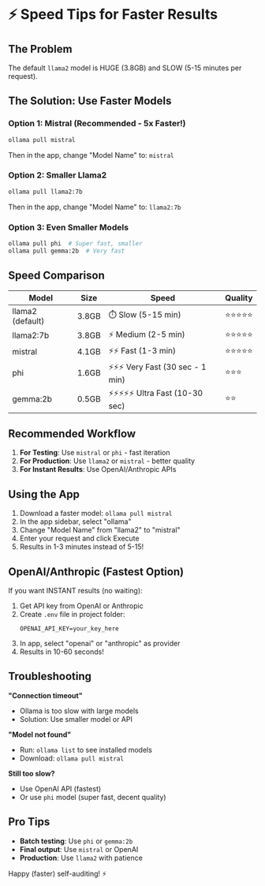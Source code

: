 # ⚡ Speed Tips for Faster Results

## The Problem

The default `llama2` model is HUGE (3.8GB) and SLOW (5-15 minutes per request).

## The Solution: Use Faster Models

### Option 1: Mistral (Recommended - 5x Faster!)

```bash
ollama pull mistral
```

Then in the app, change "Model Name" to: `mistral`

### Option 2: Smaller Llama2

```bash
ollama pull llama2:7b
```

Then in the app, change "Model Name" to: `llama2:7b`

### Option 3: Even Smaller Models

```bash
ollama pull phi  # Super fast, smaller
ollama pull gemma:2b  # Very fast
```

## Speed Comparison

| Model            | Size  | Speed                             | Quality    |
| ---------------- | ----- | --------------------------------- | ---------- |
| llama2 (default) | 3.8GB | ⏱️ Slow (5-15 min)                | ⭐⭐⭐⭐⭐ |
| llama2:7b        | 3.8GB | ⚡ Medium (2-5 min)               | ⭐⭐⭐⭐⭐ |
| mistral          | 4.1GB | ⚡⚡ Fast (1-3 min)               | ⭐⭐⭐⭐⭐ |
| phi              | 1.6GB | ⚡⚡⚡ Very Fast (30 sec - 1 min) | ⭐⭐⭐     |
| gemma:2b         | 0.5GB | ⚡⚡⚡⚡⚡ Ultra Fast (10-30 sec) | ⭐⭐       |

## Recommended Workflow

1. **For Testing**: Use `mistral` or `phi` - fast iteration
2. **For Production**: Use `llama2` or `mistral` - better quality
3. **For Instant Results**: Use OpenAI/Anthropic APIs

## Using the App

1. Download a faster model: `ollama pull mistral`
2. In the app sidebar, select "ollama"
3. Change "Model Name" from "llama2" to "mistral"
4. Enter your request and click Execute
5. Results in 1-3 minutes instead of 5-15!

## OpenAI/Anthropic (Fastest Option)

If you want INSTANT results (no waiting):

1. Get API key from OpenAI or Anthropic
2. Create `.env` file in project folder:
   ```
   OPENAI_API_KEY=your_key_here
   ```
3. In app, select "openai" or "anthropic" as provider
4. Results in 10-60 seconds!

## Troubleshooting

**"Connection timeout"**

- Ollama is too slow with large models
- Solution: Use smaller model or API

**"Model not found"**

- Run: `ollama list` to see installed models
- Download: `ollama pull mistral`

**Still too slow?**

- Use OpenAI API (fastest)
- Or use `phi` model (super fast, decent quality)

## Pro Tips

- **Batch testing**: Use `phi` or `gemma:2b`
- **Final output**: Use `mistral` or OpenAI
- **Production**: Use `llama2` with patience

Happy (faster) self-auditing! ⚡
